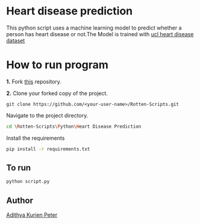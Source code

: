 # Heart disease prediction
This python script uses a machine learning model to predict whether a person has heart disease or not.The Model is trained with [ucl heart disease dataset](https://archive.ics.uci.edu/ml/datasets/heart+disease)

# How to run program
**1.**  Fork [this](https://github.com/HarshCasper/Rotten-Scripts) repository.

**2.**  Clone your forked copy of the project.
```
git clone https://github.com/<your-user-name>/Rotten-Scripts.git
```
Navigate to the project directory.
```bash
cd \Rotten-Scripts\Python\Heart Disease Prediction
```
Install the requirements 
```bash
pip install -r requirements.txt
```
## To run
```bash
python script.py
```
## Author
 
[Adithya Kurien Peter](https://github.com/aaadddiii)
